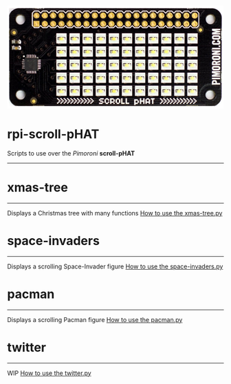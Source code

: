 
![Alt text](pics/scroll-pHAT_Board.jpg?raw=true "Pimoroni scroll-pHAT")

rpi-scroll-pHAT
===============
Scripts to use over the *Pimoroni* **scroll-pHAT**
_____________________________________________

# xmas-tree
_____________________________________________
Displays a Christmas tree with many functions
[How to use the xmas-tree.py](xmas-tree/README.md)

# space-invaders
_____________________________________________
Displays a scrolling Space-Invader figure
[How to use the space-invaders.py](space-invaders/README.md)

# pacman
_____________________________________________
Displays a scrolling Pacman figure
[How to use the pacman.py](pacman/README.md)

# twitter
_____________________________________________
WIP
[How to use the twitter.py](twitter/README.md)
